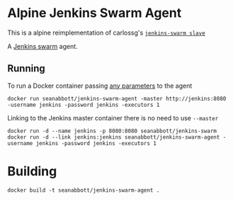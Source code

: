 # Alpine Jenkins Swarm Agent

This is a alpine reimplementation of carlossg's [`jenkins-swarm slave`](https://github.com/carlossg/jenkins-swarm-slave-docker)


A [Jenkins swarm](https://wiki.jenkins-ci.org/display/JENKINS/Swarm+Plugin) agent.

## Running

To run a Docker container passing [any parameters](https://wiki.jenkins-ci.org/display/JENKINS/Swarm+Plugin#SwarmPlugin-AvailableOptions) to the agent

    docker run seanabbott/jenkins-swarm-agent -master http://jenkins:8080 -username jenkins -password jenkins -executors 1

Linking to the Jenkins master container there is no need to use `--master`

    docker run -d --name jenkins -p 8080:8080 seanabbott/jenkins-swarm
    docker run -d --link jenkins:jenkins seanabbott/jenkins-swarm-agent -username jenkins -password jenkins -executors 1


# Building

    docker build -t seanabbott/jenkins-swarm-agent .

